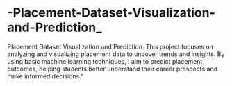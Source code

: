 # -Placement-Dataset-Visualization-and-Prediction_
Placement Dataset Visualization and Prediction. This project focuses on analyzing and visualizing placement data to uncover trends and insights. By using basic machine learning techniques, I aim to predict placement outcomes, helping students better understand their career prospects and make informed decisions."
